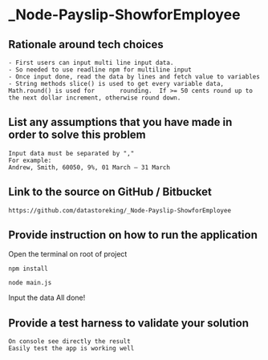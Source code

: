 # _Node-Payslip-ShowforEmployee
## Rationale around tech choices
    - First users can input multi line input data.
    - So needed to use readline npm for multiline input
    - Once input done, read the data by lines and fetch value to variables
    - String methods slice() is used to get every variable data, Math.round() is used for       rounding.  If >= 50 cents round up to the next dollar increment, otherwise round down.
## List any assumptions that you have made in order to solve this problem
    Input data must be separated by "," 
    For example: 
    Andrew, Smith, 60050, 9%, 01 March – 31 March
## Link to the source on GitHub / Bitbucket
    https://github.com/datastoreking/_Node-Payslip-ShowforEmployee
## Provide instruction on how to run the application
Open the terminal on root of project
```
npm install
```
```
node main.js
```
Input the data
All done!
## Provide a test harness to validate your solution
    On console see directly the result
    Easily test the app is working well
